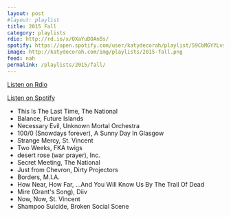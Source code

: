 ```yaml
---
layout: post
#layout: playlist
title: 2015 Fall
category: playlists
rdio: http://rd.io/x/QXaYuDOAnBs/
spotify: https://open.spotify.com/user/katydecorah/playlist/59CbMGYYLvsak0wace3nKP
image: http://katydecorah.com/img/playlists/2015-fall.png
feed: nah
permalink: /playlists/2015/fall/
---
```


[Listen on Rdio](http://rd.io/x/QXaYuDOAnBs/)

[Listen on Spotify](https://open.spotify.com/user/katydecorah/playlist/59CbMGYYLvsak0wace3nKP)

* This Is The Last Time, The National
* Balance, Future Islands
* Necessary Evil, Unknown Mortal Orchestra
* 100/0 (Snowdays forever), A Sunny Day In Glasgow
* Strange Mercy, St. Vincent
* Two Weeks, FKA twigs
* desert rose (war prayer), Inc.
* Secret Meeting, The National
* Just from Chevron, Dirty Projectors
* Borders, M.I.A.
* How Near, How Far, ...And You Will Know Us By The Trail Of Dead
* Mire (Grant's Song), Diiv
* Now, Now, St. Vincent
* Shampoo Suicide, Broken Social Scene